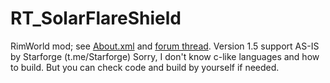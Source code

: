 # RT_SolarFlareShield
RimWorld mod; see [About.xml](../master/About/About.xml) and [forum thread](https://ludeon.com/forums/index.php?topic=11272).
Version 1.5 support AS-IS by Starforge (t.me/Starforge) Sorry, I don't know c-like languages and how to build. But you can check code and build by yourself if needed. 
